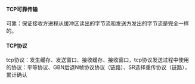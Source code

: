#### TCP可靠传输

可靠：保证接收方进程从缓冲区读出的字节流和发送方发出的字节流是完全一样的。

#### TCP协议

tcp协议：发生缓存、发送窗口、接收缓存、接收窗口，tcp协议发送过程中使用的协议：平等协议、GBN后退N帧协议协议（链路）、SR选择重传协议（链路），累计确认
